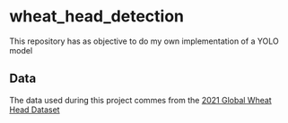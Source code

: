 # wheat_head_detection
This repository has as objective to do my own implementation of a YOLO model
## Data
The data used during this project commes from the [2021 Global Wheat Head Dataset](https://www.kaggle.com/datasets/vbookshelf/global-wheat-head-dataset-2021)
